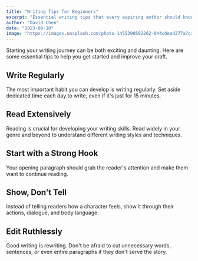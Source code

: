 ```yaml
---
title: "Writing Tips for Beginners"
excerpt: "Essential writing tips that every aspiring author should know."
author: "David Chen"
date: "2023-09-10"
image: "https://images.unsplash.com/photo-1455390582262-044cdead277a?crop=entropy&cs=tinysrgb&fit=crop&fm=jpg&h=600&ixid=MnwxfDB8MXxyYW5kb218fHx8fHx8fHwxNjI0MDE0NjU8&ixlib=rb-1.2.1&q=80"
---
```


Starting your writing journey can be both exciting and daunting. Here are some essential tips to help you get started and improve your craft.

## Write Regularly

The most important habit you can develop is writing regularly. Set aside dedicated time each day to write, even if it's just for 15 minutes.

## Read Extensively

Reading is crucial for developing your writing skills. Read widely in your genre and beyond to understand different writing styles and techniques.

## Start with a Strong Hook

Your opening paragraph should grab the reader's attention and make them want to continue reading.

## Show, Don't Tell

Instead of telling readers how a character feels, show it through their actions, dialogue, and body language.

## Edit Ruthlessly

Good writing is rewriting. Don't be afraid to cut unnecessary words, sentences, or even entire paragraphs if they don't serve the story.